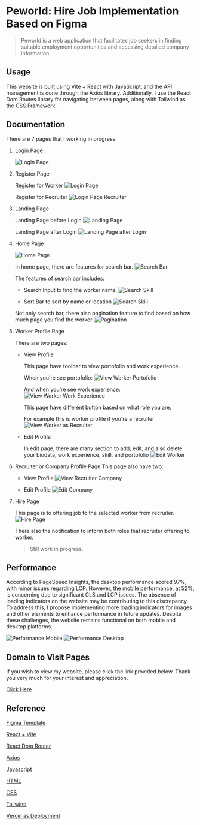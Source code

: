 # Peworld: Hire Job Implementation Based on Figma

> Peworld is a web application that facilitates job seekers in finding suitable employment opportunities and accessing detailed company information.

## Usage

This website is built using Vite + React with JavaScript, and the API management is done through the Axios library. Additionally, I use the React Dom Routes library for navigating between pages, along with Tailwind as the CSS Framework.

## Documentation

There are 7 pages that I working in progress.

1. Login Page

   ![Login Page](./public/screenshot/Login-Page.png)

2. Register Page

   Register for Worker
   ![Login Page](./public/screenshot/Register-Page.png)

   Register for Recruiter
   ![Login Page Recruiter](./public/screenshot/Register-Recruiter-Page.png)

3. Landing Page

   Landing Page before Login
   ![Landing Page](./public/screenshot/Landing-Page.png)

   Landing Page after Login
   ![Landing Page after Login](./public/screenshot/Landing-Page-After-Login.png)

4. Home Page

   ![Home Page](./public/screenshot/Home-Page.png)

   In home page, there are features for search bar.
   ![Search Bar](./public/screenshot/Search-Bar.png)

   The features of search bar includes:

   - Search Input to find the worker name.
     ![Search Skill](./public/screenshot/Home-Page-Search-Input.png)

   - Sort Bar to sort by name or location
     ![Search Skill](./public/screenshot/Home-Page-Sort-Bar.png)

   Not only search bar, there also pagination feature to find based on how much page you find the worker.
   ![Pagination](./public/screenshot/Pagination.png)

5. Worker Profile Page

   There are two pages:

   - View Profile

     This page have toolbar to view portofolio and work experience.

     When you're see portofolio:
     ![View Worker Portofolio](./public/screenshot/View-Worker-Page-Portofolio-As-Worker.png)

     And when you're see work experience:
     ![View Worker Work Experience](./public/screenshot/View-Worker-Page-WorkExp-As-Worker.png)

     This page have different button based on what role you are.

     For example this is worker profile if you're a recruiter
     ![View Worker as Recruiter](./public/screenshot/View-Worker-As-Recruiter.png)

   - Edit Profile

     In edit page, there are many section to add, edit, and also delete your biodata, work experience, skill, and portofolio
     ![Edit Worker](./public/screenshot/Edit-Worker-Page.png)

6. Recruiter or Company Profile Page
   This page also have two:

   - View Profile
     ![View Recruiter Company](./public/screenshot/View-Recruiter-Page.png)

   - Edit Profile
     ![Edit Company](./public/screenshot/Edit-Recruiter-Page.png)

7. Hire Page

   This page is to offering job to the selected worker from recruiter.
   ![Hire Page](./public/screenshot/Hire-Page.png)

   There also the notification to inform both roles that recruiter offering to worker.

   > Still work in progress.

## Performance

According to PageSpeed Insights, the desktop performance scored 97%, with minor issues regarding LCP. However, the mobile performance, at 52%, is concerning due to significant CLS and LCP issues. The absence of loading indicators on the website may be contributing to this discrepancy. To address this, I propose implementing more loading indicators for images and other elements to enhance performance in future updates. Despite these challenges, the website remains functional on both mobile and desktop platforms.

![Performance Mobile](./public/screenshot/Performance-Mobile.png)
![Performance Desktop](./public/screenshot/Performance-Desktop.png)

## Domain to Visit Pages

If you wish to view my website, please click the link provided below. Thank you very much for your interest and appreciation.

[Click Here](https://peworld-hirejob.vercel.app/)

## Reference

[Figma Template](https://www.figma.com/file/ZhfxykSA0qzko0PMs9aPOp/HireJob?type=design&node-id=67-0&mode=design&t=IX8slcJJKTGFdMcm-0)

[React + Vite](https://vitejs.dev/)

[React Dom Router](https://reactrouter.com/en/main)

[Axios](https://axios-http.com/docs/intro)

[Javascript](https://www.w3schools.com/js/)

[HTML](https://www.w3schools.com/html/)

[CSS](https://www.w3schools.com/css/)

[Tailwind](https://tailwindcss.com/)

[Vercel as Deployment](https://vercel.com/)
